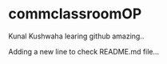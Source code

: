 # commclassroomOP

Kunal Kushwaha learing github amazing..

Adding a new line to check README.md file...
